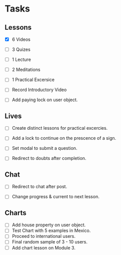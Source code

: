 # Tasks

## Lessons

- [X] 6 Videos
- [ ] 3 Quizes
- [ ] 1 Lecture
- [ ] 2 Meditations
- [ ] 1 Practical Excersice
- [ ] Record Introductory Video 
- [ ] Add paying lock on user object.


## Lives

- [ ] Create distinct lessons for practical excercies.
- [ ] Add a lock to continue on the prescence of a sign.
- [ ] Set modal to submit a question.
- [ ] Redirect to doubts after completion.


## Chat

- [ ] Redirect to chat after post.
- [ ] Change progress & current to next lesson.


## Charts

- [ ] Add house property on user object.
- [ ] Test Chart with 5 examples in Mexico.
- [ ] Proceed to international users.
- [ ] Final random sample of 3 - 10 users.
- [ ] Add chart lesson on Module 3.
